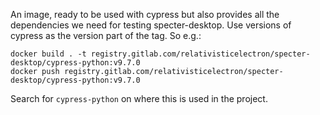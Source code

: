 
An image, ready to be used with cypress but also provides all the dependencies we need for testing specter-desktop.
Use versions of cypress as the version part of the tag. So e.g.:

```
docker build . -t registry.gitlab.com/relativisticelectron/specter-desktop/cypress-python:v9.7.0
docker push registry.gitlab.com/relativisticelectron/specter-desktop/cypress-python:v9.7.0
```

Search for `cypress-python` on where this is used in the project.

